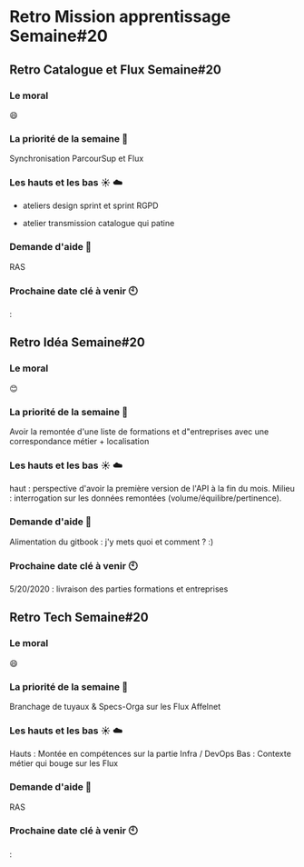 
# Retro Mission apprentissage Semaine#20

## Retro Catalogue et Flux Semaine#20

###  Le moral 
:smile:

### La priorité de la semaine :rocket:

Synchronisation ParcourSup et Flux

### Les hauts et les bas :sunny: :cloud:
+ ateliers design sprint et sprint RGPD
- atelier transmission catalogue qui patine

### Demande d'aide :pray: 
RAS

### Prochaine date clé à venir :clock10:

 : 

## Retro Idéa Semaine#20

###  Le moral 
:blush:

### La priorité de la semaine :rocket:

Avoir la remontée d'une liste de formations et d"entreprises avec une correspondance métier + localisation

### Les hauts et les bas :sunny: :cloud:
haut : perspective d'avoir la première version de l'API à la fin du mois. Milieu : interrogation sur les données remontées (volume/équilibre/pertinence).

### Demande d'aide :pray: 
Alimentation du gitbook : j'y mets quoi et comment ? :) 

### Prochaine date clé à venir :clock10:

5/20/2020 : livraison des parties formations et entreprises

## Retro Tech Semaine#20

###  Le moral 
:smile:

### La priorité de la semaine :rocket:

Branchage de tuyaux & Specs-Orga sur les Flux Affelnet

### Les hauts et les bas :sunny: :cloud:
Hauts : Montée en compétences sur la partie Infra / DevOps
Bas : Contexte métier qui bouge sur les Flux

### Demande d'aide :pray: 
RAS

### Prochaine date clé à venir :clock10:

 : 
